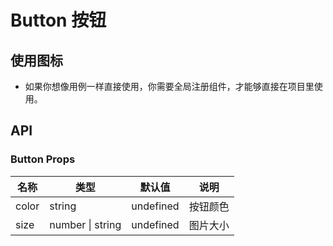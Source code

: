 # Button 按钮

## 使用图标

- 如果你想像用例一样直接使用，你需要全局注册组件，才能够直接在项目里使用。

<!-- <script setup lang="ts">
import { AccessibilityOutline , ArrowRedoOutline} from '@vicons/ionicons5'
const handleClick = () =>{ alert(1)}
</script>

<ZIcon color="#B1B2FF" size="40" @click="handleClick">
</ZIcon>

<ZIcon color="#AAC4FF" size="40">
</ZIcon>
<ZIcon color="#D2DAFF" size="40">
</ZIcon>
<div>

<ZIcon color="#EBC7E8" size="60">
</ZIcon>

<ZIcon color="#645CAA" size="60">
</ZIcon>

<ZIcon color="#A084CA" size="60">
</ZIcon>
</div>

<script lang="ts">
import { CashOutline } from '@vicons/ionicons5';
</script>
<template>
  <ZIcon color="red" size="40">
    <CashOutline />
  </ZIcon>
</template> -->

## API

### Button Props

| 名称  | 类型             | 默认值    | 说明     |
| ----- | ---------------- | --------- | -------- |
| color | string           | undefined | 按钮颜色 |
| size  | number \| string | undefined | 图片大小 |
